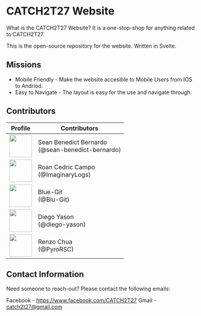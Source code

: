 
# CATCH2T27 Website

What is the CATCH2T27 Website? It is a one-stop-shop for anything related to CATCH2T27.

This is the open-source repository for the website. Written in Svelte.

## Missions

- Mobile Friendly - Make the website accesible to Mobile Users from IOS to Andriod.
- Easy to Navigate - The layout is easy for the use and navigate through.

## Contributors

| Profile | Contributors|
| --------|-------------|
|[<img src="https://github.com/sean-benedict-bernardo.png" width="60px;"/><br /><sub><a href="https://github.com/sean-benedict-bernardo}"></a></sub>](https://github.com/sean-benedict-bernardo)| Sean Benedict Bernardo <br /> (@sean-benedict-bernardo)|
|[<img src="https://github.com/ImaginaryLogs.png" width="60px;"/><br /><sub><a href="https://github.com/ImaginaryLogs}"></a></sub>](https://github.com/ImaginaryLogs/)| Roan Cedric Campo <br /> (@ImaginaryLogs) |
|[<img src="https://github.com/Blu-Git.png" width="60px;"/><br /><sub><a href="https://github.com/Blu-Git}"></a></sub>](https://github.com/Blu-Git/)| Blue-Git <br /> (@Blu-Git)|
|[<img src="https://github.com/diego-yason.png" width="60px;"/><br /><sub><a href="https://github.com/diego-yason}"></a></sub>](https://github.com/diego-yason/)| Diego Yason <br /> (@diego-yason)|
|[<img src="https://github.com/PyroRSC.png" width="60px;"/><br /><sub><a href="https://github.com/PyroRSC}"></a></sub>](https://github.com/PyroRSC/)| Renzo Chua <br /> (@PyroRSC)|
## Contact Information

Need someone to reach-out? Please contact the following emails:

Facebook - https://www.facebook.com/CATCH2T27
Gmail - catch2t27@gmail.com
